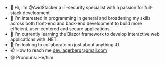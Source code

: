 - 👋 Hi, I’m @AvidStacker a IT-security specialist with a passion for full-stack development
- 👀 I’m interested in programming in general and broadening my skills across both front-end and back-end development to build more efficient, user-centered and secure applications
- 🌱 I’m currently learning the Blazor framework to develop interactive web applications with .NET.
- 💞️ I’m looking to collaborate on just about anything :D.
- 📫 How to reach me dev.lagerberg@gmail.com
- 😄 Pronouns: He/him

<!---
AvidStacker/AvidStacker is a ✨ special ✨ repository because its `README.md` (this file) appears on your GitHub profile.
You can click the Preview link to take a look at your changes.
--->
